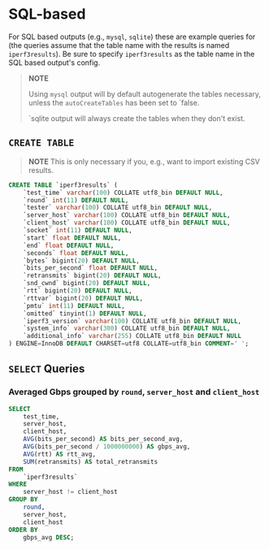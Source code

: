 # SQL-based

For SQL based outputs (e.g., `mysql`, `sqlite`) these are example queries for (the queries assume that the table name with the results is named `iperf3results`). Be sure to specify `iperf3results` as the table name in the SQL based output's config.

> **NOTE**
>
> Using `mysql` output will by default autogenerate the tables necessary, unless the `autoCreateTables` has been set to `false.
>
> `sqlite  output will always create the tables when they don't exist.

## `CREATE TABLE`

> **NOTE** This is only necessary if you, e.g., want to import existing CSV results.

```sql
CREATE TABLE `iperf3results` (
    `test_time` varchar(100) COLLATE utf8_bin DEFAULT NULL,
    `round` int(11) DEFAULT NULL,
    `tester` varchar(100) COLLATE utf8_bin DEFAULT NULL,
    `server_host` varchar(100) COLLATE utf8_bin DEFAULT NULL,
    `client_host` varchar(100) COLLATE utf8_bin DEFAULT NULL,
    `socket` int(11) DEFAULT NULL,
    `start` float DEFAULT NULL,
    `end` float DEFAULT NULL,
    `seconds` float DEFAULT NULL,
    `bytes` bigint(20) DEFAULT NULL,
    `bits_per_second` float DEFAULT NULL,
    `retransmits` bigint(20) DEFAULT NULL,
    `snd_cwnd` bigint(20) DEFAULT NULL,
    `rtt` bigint(20) DEFAULT NULL,
    `rttvar` bigint(20) DEFAULT NULL,
    `pmtu` int(11) DEFAULT NULL,
    `omitted` tinyint(1) DEFAULT NULL,
    `iperf3_version` varchar(100) COLLATE utf8_bin DEFAULT NULL,
    `system_info` varchar(300) COLLATE utf8_bin DEFAULT NULL,
    `additional_info` varchar(255) COLLATE utf8_bin DEFAULT NULL
) ENGINE=InnoDB DEFAULT CHARSET=utf8 COLLATE=utf8_bin COMMENT=' ';
```

## `SELECT` Queries

### Averaged Gbps grouped by `round`, `server_host` and `client_host`

```sql
SELECT
    test_time,
    server_host,
    client_host,
    AVG(bits_per_second) AS bits_per_second_avg,
    AVG(bits_per_second / 1000000000) AS gbps_avg,
    AVG(rtt) AS rtt_avg,
    SUM(retransmits) AS total_retransmits
FROM
    `iperf3results`
WHERE
    server_host != client_host
GROUP BY
    round,
    server_host,
    client_host
ORDER BY
    gbps_avg DESC;
```
